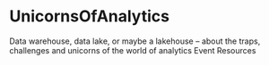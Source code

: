 # UnicornsOfAnalytics
Data warehouse, data lake, or maybe a lakehouse – about the traps, challenges and unicorns of the world of analytics Event Resources
